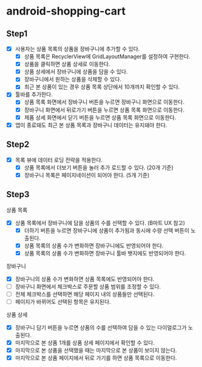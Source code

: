 # android-shopping-cart

## Step1
- [x] 사용자는 상품 목록의 상품을 장바구니에 추가할 수 있다.
  - [x] 상품 목록은 RecyclerView에 GridLayoutManager를 설정하여 구현한다.
  - [x] 상품을 클릭하면 상품 상세로 이동한다.
  - [x] 상품 상세에서 장바구니에 상품을 담을 수 있다.
  - [x] 장바구니에서 원하는 상품을 삭제할 수 있다.
  - [x] 최근 본 상품이 있는 경우 상품 목록 상단에서 10개까지 확인할 수 있다.
- [x] 툴바를 추가한다.
  - [x] 상품 목록 화면에서 장바구니 버튼을 누르면 장바구니 화면으로 이동한다.
  - [x] 장바구니 화면에서 뒤로가기 버튼을 누르면 상품 목록 화면으로 이동한다.
  - [x] 제품 상세 화면에서 닫기 버튼을 누르면 상품 목록 화면으로 이동한다.
- [x] 앱이 종료돼도 최근 본 상품 목록과 장바구니 데이터는 유지돼야 한다.

## Step2
- [x] 목록 뷰에 데이터 로딩 전략을 적용한다.
  - [x] 상품 목록에서 더보기 버튼을 눌러 추가 로드할 수 있다. (20개 기준)
  - [x] 장바구니 목록은 페이지네이션이 되어야 한다. (5개 기준)

## Step3
상품 목록
- [x] 상품 목록에서 장바구니에 담을 상품의 수를 선택할 수 있다. (B마트 UX 참고)
  - [x] 더하기 버튼을 누르면 장바구니에 상품이 추가됨과 동시에 수량 선택 버튼이 노출된다.
  - [x] 상품 목록의 상품 수가 변화하면 장바구니에도 반영되어야 한다.
  - [x] 상품 목록의 상품 수가 변화하면 장바구니 툴바 뱃지에도 반영되어야 한다.

장바구니
- [x] 장바구니의 상품 수가 변화하면 상품 목록에도 반영되어야 한다.
- [ ] 장바구니 화면에서 체크박스로 주문할 상품 범위를 조정할 수 있다.
- [ ] 전체 체크박스를 선택하면 해당 페이지 내의 상품들만 선택된다.
- [ ] 페이지가 바뀌어도 선택된 항목은 유지된다.

상품 상세
- [x] 장바구니 담기 버튼을 누르면 상품의 수를 선택하여 담을 수 있는 다이얼로그가 노출된다.
- [x] 마지막으로 본 상품 1개를 상품 상세 페이지에서 확인할 수 있다.
- [x] 마지막으로 본 상품을 선택했을 때는 마지막으로 본 상품이 보이지 않는다.
- [x] 마지막으로 본 상품 페이지에서 뒤로 가기를 하면 상품 목록으로 이동한다.
